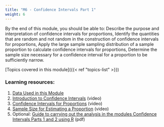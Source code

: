 ```yaml
---
title: "M6 - Confidence Intervals Part 1"
weight: 6
---
```


By the end of this module, you should be able to:
Describe the purpose and interpretation of confidence intervals for proportions,
Identify the quantities that are random and not random in the construction of confidence intervals for proportions,
Apply the large sample sampling distribution of a sample proportion to calculate confidence intervals for proportions,
Determine the sample size necessary for a confidence interval for a proportion to be sufficiently narrow.

[Topics covered in this module]({{< ref "topics-list" >}})

### Learning resources:

1. [Data Used in this Module](./1-data-used)
2. [Introduction to Confidence Intervals](./2-intro-to-confidence-intervals) (video)
3. [Confidence Intervals for Proportions](./3-confidence-intervals-for-proportions) (video)
4. [Sample Size for Estimating a Proportion](./4-sample-size-for-estimating-a-proportion) (video)
5. Optional: [Guide to carrying out the analysis in the modules Confidence Intervals Parts 1 and 2 using R](./CI_R.pdf) (pdf)
